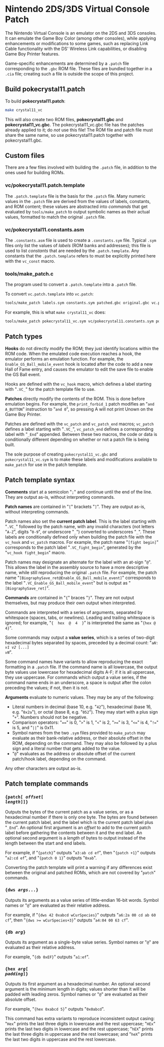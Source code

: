 # Nintendo 2DS/3DS Virtual Console Patch

The Nintendo Virtual Console is an emulator on the 2DS and 3DS consoles. It can emulate the Game Boy Color (among other consoles), while applying enhancements or modifications to some games, such as replacing Link Cable functionality with the DS' Wireless Link capabilities, or disabling Game Boy Printer features.

Game-specific enhancements are determined by a `.patch` file corresponding to the `.gbc` ROM file. These files are bundled together in a `.cia` file; creating such a file is outside the scope of this project.


## Build pokecrystal11.patch

To build **pokecrystal11.patch**:

```bash
make crystal11_vc
```

This will also create two ROM files, **pokecrystal11.gbc** and **pokecrystal11_vc.gbc**. The pokecrystal11_vc.gbc file has the patches already applied to it; do *not* use this file! The ROM file and patch file must share the same name, so use pokecrystal11.patch together with pokecrystal11.gbc.


## Custom files

There are a few files involved with building the `.patch` file, in addition to the ones used for building ROMs.


### vc/pokecrystal11.patch.template

The `.patch.template` file is the basis for the `.patch` file. Many numeric values in the `.patch` file are derived from the values of labels, constants, and ROM content; these values are abstracted into *commands* that get evaluated by `tools/make_patch` to output symbolic names as their actual values, formatted to match the original `.patch` file.


### vc/pokecrystal11.constants.asm

The `.constants.asm` file is used to create a `.constants.sym` file. Typical `.sym` files only list the values of *labels* (ROM banks and addresses); this file is used to list *constants* that are needed by the `.patch.template`. Any constants that the `.patch.template` refers to must be explicitly printed here with the `vc_const` macro.


### tools/make_patch.c

The program used to convert a `.patch.template` into a `.patch` file.

To convert `vc.patch.template` into `vc.patch`:

```bash
tools/make_patch labels.sym constants.sym patched.gbc original.gbc vc.patch.template vc.patch
```

For example, this is what `make crystal11_vc` does:

```bash
tools/make_patch pokecrystal11_vc.sym vc/pokecrystal11.constants.sym pokecrystal11_vc.gbc pokecrystal11.gbc vc/pokecrystal11.patch.template pokecrystal11.patch
```


## Patch types

**Hooks** do not directly modify the ROM; they just identify locations within the ROM code. When the emulated code execution reaches a hook, the emulator performs an emulation function. For example, the `Enable_GS_Ball_mobile_event` hook is located after the code to add a new Hall of Fame entry, and causes the emulator to edit the save file to enable the GS Ball event.

Hooks are defined with the `vc_hook` macro, which defines a label starting with "`.VC_`" for the patch template file to use.

**Patches** directly modify the contents of the ROM. This is done before emulation begins. For example, the `print_forbid_1` patch modifies an "`and A_BUTTON`" instruction to "`and 0`", so pressing A will not print Unown on the Game Boy Printer.

Patches are defined with the `vc_patch` and `vc_patch_end` macros; `vc_patch` defines a label starting with "`.VC_`", `vc_patch_end` defines a corresponding label with "`_End`" appended. Between these two macros, the code or data is conditionally different depending on whether or not a patch file is being built.

The sole purpose of creating `pokecrystal11_vc.gbc` and `pokecrystal11_vc.sym` is to make these labels and modifications available to `make_patch` for use in the patch template.


## Patch template syntax

**Comments** start at a semicolon "`;`" and continue until the end of the line. They are output as-is, without interpreting commands.

**Patch names** are contained in "`[`" brackets "`]`". They are output as-is, without interpreting commands.

Patch names also set the **current patch label**. This is the label starting with "`.VC_`" followed by the patch name, with any invalid characters (not letters "`A-Z`", digits "`0-9`", or underscore "`_`") converted to underscores "`_`". These labels are conditionally defined only when building the patch file with the `vc_hook` and `vc_patch` macros. For example, the patch name "`[fight begin]`" corresponds to the patch label "`.VC_fight_begin`", generated by the "`vc_hook fight_begin`" macro.

Patch names may designate an alternate for the label with an at-sign "`@`". This allows the label in the assembly source to have a more descriptive name, while still reproducing the original `.patch` file. For example, the patch name "`[BiographySave_ret@Enable_GS_Ball_mobile_event]`" corresponds to the label "`.VC_Enable_GS_Ball_mobile_event`" but is output as "`[BiographySave_ret]`".

**Commands** are contained in "`{`" braces "`}`". They are not output themselves, but may produce their own output when interpreted.

Commands are interpreted with a series of arguments, separated by whitespace (spaces, tabs, or newlines). Leading and trailing whitespace is ignored; for example, "`{  hex  @  4  }`" is interpreted the same as "`{hex @ 4}`".

Some commands may output a **value series**, which is a series of two-digit hexadecimal bytes separated by spaces, preceded by a decimal count: "<code>a*N*: <i>v1</i> <i>v2</i> [...] <i>vN</i></code>".

Some command names have variants to allow reproducing the exact formatting in a `.patch` file. If the command name is all lowercase, the output byte values use lowercase for hexadecimal digits A-F; if it is all uppercase, they use uppercase. For commands which output a value series, if the command name ends in an underscore, a space is output after the colon preceding the values; if not, then it is not.

**Arguments** evaluate to numeric values. They may be any of the following:

- Literal numbers in decimal (base 10, e.g. "`42`"), hexadecimal (base 16, e.g. "`0x2a`"), or octal (base 8, e.g. "`052`"). They may start with a plus sign "`+`". Numbers should not be negative.
- Comparison operators: "`==`" is 0, "`>`" is 1, "`<`" is 2, "`>=`" is 3, "`<=`" is 4, "`!=`" is 5, and "`||`" is 0x11.
- Symbol names from the two `.sym` files provided to `make_patch` may evaluate as their bank-relative address, or their absolute offset in the ROM, depending on the command. They may also be followed by a plus sign and a literal number that gets added to the value.
- "`@`" evaluates as the address or absolute offset of the current patch/hook label, depending on the command.

Any other characters are output as-is.


## Patch template commands


### <code>{patch[ <i>offset</i>[ <i>length</i>]]}</code>

Outputs the bytes of the current patch as a value series, or as a hexadecimal number if there is only one byte. The bytes are found between the current patch label, and the label which is the current patch label plus "`_End`". An optional first argument is an *offset* to add to the current patch label before gathering the contents between it and the end label. An optional second argument is a *length* of bytes to output instead of the length between the start and end labels.

For example, if "`{patch}`" outputs "`a3:ab cd ef`", then "`{patch +1}`" outputs "`a2:cd ef`", and "`{patch 0 1}`" outputs "`0xab`".

Converting the patch template will print a warning if any differences exist between the original and patched ROMs, which are not covered by "`patch`" commands.


### <code>{dws <i>args</i>...}</code>

Outputs its arguments as a value series of little-endian 16-bit words. Symbol names or "`@`" are evaluated as their relative address.

For example, if "`{dws 42 0xabcd wCurSpecies}`" outputs "`a6:2a 00 cd ab 60 cf`", then "`{dws >= wCurSpecies+3}`" outputs "`a4:04 00 63 cf`".


### <code>{db <i>arg</i>}</code>

Outputs its argument as a single-byte value series. Symbol names or "`@`" are evaluated as their relative address.

For example, "`{db 0xEF}`" outputs "`a1:ef`".


### <code>{hex <i>arg</i>[ <i>padding</i>]}</code>

Outputs its first argument as a hexadecimal number. An optional second argument is the minimum length in digits; values shorter than it will be padded with leading zeros. Symbol names or "`@`" are evaluated as their absolute offset.

For example, "`{hex 0xabcd 5}`" outputs "`0x0abcd`".

This command has extra variants to reproduce inconsistent output casing: "`Hex`" prints the last three digits in lowercase and the rest uppercase; "`HEx`" prints the last two digits in lowercase and the rest uppercase; "`hEX`" prints the last three digits in uppercase and the rest lowercase; and "`heX`" prints the last two digits in uppercase and the rest lowercase.
